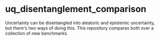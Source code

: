 # uq_disentanglement_comparison
Uncertainty can be disentangled into aleatoric and epistemic uncertainty, but there's two ways of doing this. This repository compares both over a collection of new benchmarks.
